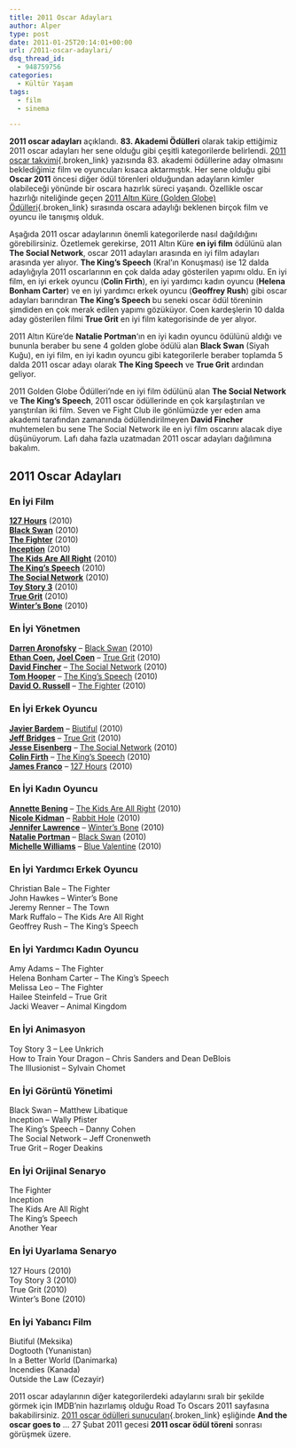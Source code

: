 ```yaml
---
title: 2011 Oscar Adayları
author: Alper
type: post
date: 2011-01-25T20:14:01+00:00
url: /2011-oscar-adaylari/
dsq_thread_id:
  - 948759756
categories:
  - Kültür Yaşam
tags:
  - film
  - sinema

---
```

**2011 oscar adayları** açıklandı. **83. Akademi Ödülleri** olarak takip ettiğimiz 2011 oscar adayları her sene olduğu gibi çeşitli kategorilerde belirlendi. [2011 oscar takvimi][1]{.broken_link} yazısında 83. akademi ödüllerine aday olmasını beklediğimiz film ve oyuncuları kısaca aktarmıştık. Her sene olduğu gibi **Oscar 2011** öncesi diğer ödül törenleri olduğundan adayların kimler olabileceği yönünde bir oscara hazırlık süreci yaşandı. Özellikle oscar hazırlığı niteliğinde geçen [2011 Altın Küre (Golden Globe) Ödülleri][2]{.broken_link} sırasında oscara adaylığı beklenen birçok film ve oyuncu ile tanışmış olduk.

Aşağıda 2011 oscar adaylarının önemli kategorilerde nasıl dağıldığını görebilirsiniz. Özetlemek gerekirse, 2011 Altın Küre **en iyi film** ödülünü alan **The Social Network**, oscar 2011 adayları arasında en iyi film adayları arasında yer alıyor. **The King&#8217;s Speech** (Kral&#8217;ın Konuşması) ise 12 dalda adaylığıyla 2011 oscarlarının en çok dalda aday gösterilen yapımı oldu. En iyi film, en iyi erkek oyuncu (**Colin Firth**), en iyi yardımcı kadın oyuncu (**Helena Bonham Carter**) ve en iyi yardımcı erkek oyuncu (**Geoffrey Rush**) gibi oscar adayları barındıran **The King&#8217;s Speech** bu seneki oscar ödül töreninin şimdiden en çok merak edilen yapımı gözüküyor. Coen kardeşlerin 10 dalda aday gösterilen filmi **True Grit** en iyi film kategorisinde de yer alıyor.

2011 Altın Küre&#8217;de **Natalie Portman**&#8216;ın en iyi kadın oyuncu ödülünü aldığı ve bununla beraber bu sene 4 golden globe ödülü alan **Black Swan** (Siyah Kuğu), en iyi film, en iyi kadın oyuncu gibi kategorilerle beraber toplamda 5 dalda 2011 oscar adayı olarak **The King Speech** ve **True Grit** ardından geliyor.

2011 Golden Globe Ödülleri&#8217;nde en iyi film ödülünü alan **The Social Network** ve **The King&#8217;s Speech**, 2011 oscar ödüllerinde en çok karşılaştırılan ve yarıştırılan iki film. Seven ve Fight Club ile gönlümüzde yer eden ama akademi tarafından zamanında ödüllendirilmeyen **David Fincher** muhtemelen bu sene The Social Network ile en iyi film oscarını alacak diye düşünüyorum. Lafı daha fazla uzatmadan 2011 oscar adayları dağılımına bakalım.

## 2011 Oscar Adayları

### En İyi Film

**[127 Hours][3]** (2010)  
**[Black Swan][4]** (2010)  
**[The Fighter][5]** (2010)  
**[Inception][6]** (2010)  
**[The Kids Are All Right][7]** (2010)  
**[The King&#8217;s Speech][8]** (2010)  
**[The Social Network][9]** (2010)  
**[Toy Story 3][10]** (2010)  
**[True Grit][11]** (2010)  
**[Winter&#8217;s Bone][12]** (2010)

### En İyi Yönetmen

**[Darren Aronofsky][13]** &#8211; [Black Swan][4] (2010)  
**[Ethan Coen][14], [Joel Coen][15]** &#8211; [True Grit][11] (2010)  
**[David Fincher][16]** &#8211; [The Social Network][9] (2010)  
**[Tom Hooper][17]** &#8211; [The King&#8217;s Speech][8] (2010)  
**[David O. Russell][18]** &#8211; [The Fighter][5] (2010)

### En İyi Erkek Oyuncu

**[Javier Bardem][19]** &#8211; [Biutiful][20] (2010)  
**[Jeff Bridges][21]** &#8211; [True Grit][11] (2010)  
**[Jesse Eisenberg][22]** &#8211; [The Social Network][9] (2010)  
**[Colin Firth][23]** &#8211; [The King&#8217;s Speech][8] (2010)  
**[James Franco][24]** &#8211; [127 Hours][3] (2010)

### En İyi Kadın Oyuncu

**[Annette Bening][25]** &#8211; [The Kids Are All Right][7] (2010)  
**[Nicole Kidman][26]** &#8211; [Rabbit Hole][27] (2010)  
**[Jennifer Lawrence][28]** &#8211; [Winter&#8217;s Bone][12] (2010)  
**[Natalie Portman][29]** &#8211; [Black Swan][4] (2010)  
**[Michelle Williams][30]** &#8211; [Blue Valentine][31] (2010)

### En İyi Yardımcı Erkek Oyuncu

Christian Bale &#8211; The Fighter  
John Hawkes &#8211; Winter’s Bone  
Jeremy Renner &#8211; The Town  
Mark Ruffalo &#8211; The Kids Are All Right  
Geoffrey Rush &#8211; The King’s Speech

### En İyi Yardımcı Kadın Oyuncu

Amy Adams &#8211; The Fighter  
Helena Bonham Carter &#8211; The King’s Speech  
Melissa Leo &#8211; The Fighter  
Hailee Steinfeld &#8211; True Grit  
Jacki Weaver &#8211; Animal Kingdom

### En İyi Animasyon

Toy Story 3 – Lee Unkrich  
How to Train Your Dragon – Chris Sanders and Dean DeBlois  
The Illusionist – Sylvain Chomet

### En İyi Görüntü Yönetimi

Black Swan – Matthew Libatique  
Inception – Wally Pfister  
The King’s Speech – Danny Cohen  
The Social Network – Jeff Cronenweth  
True Grit – Roger Deakins

### En İyi Orijinal Senaryo

The Fighter  
Inception  
The Kids Are All Right  
The King’s Speech  
Another Year

### En İyi Uyarlama Senaryo

127 Hours (2010)  
Toy Story 3 (2010)  
True Grit (2010)  
Winter’s Bone (2010)

### En İyi Yabancı Film

Biutiful (Meksika)  
Dogtooth (Yunanistan)  
In a Better World (Danimarka)  
Incendies (Kanada)  
Outside the Law (Cezayir)

2011 oscar adaylarının diğer kategorilerdeki adaylarını sıralı bir şekilde görmek için IMDB&#8217;nin hazırlamış olduğu Road To Oscars 2011 sayfasına bakabilirsiniz. [2011 oscar ödülleri sunucuları][32]{.broken_link} eşliğinde **And the oscar goes to** &#8230; 27 Şubat 2011 gecesi **2011 oscar ödül töreni** sonrası görüşmek üzere.

 [1]: https://www.murekkep.org/2011-oscar-takvimi-83-akademi-odulleri-3590
 [2]: https://www.murekkep.org/2011-altin-kure-golden-globe-odulleri-4101
 [3]: https://www.imdb.com/title/tt1542344/
 [4]: https://www.imdb.com/title/tt0947798/
 [5]: https://www.imdb.com/title/tt0964517/
 [6]: https://www.imdb.com/title/tt1375666/
 [7]: https://www.imdb.com/title/tt0842926/
 [8]: https://www.imdb.com/title/tt1504320/
 [9]: https://www.imdb.com/title/tt1285016/
 [10]: https://www.imdb.com/title/tt0435761/
 [11]: https://www.imdb.com/title/tt1403865/
 [12]: https://www.imdb.com/title/tt1399683/
 [13]: https://www.imdb.com/name/nm0004716/
 [14]: https://www.imdb.com/name/nm0001053/
 [15]: https://www.imdb.com/name/nm0001054/
 [16]: https://www.imdb.com/name/nm0000399/
 [17]: https://www.imdb.com/name/nm0393799/
 [18]: https://www.imdb.com/name/nm0751102/
 [19]: https://www.imdb.com/name/nm0000849/
 [20]: https://www.imdb.com/title/tt1164999/
 [21]: https://www.imdb.com/name/nm0000313/
 [22]: https://www.imdb.com/name/nm0251986/
 [23]: https://www.imdb.com/name/nm0000147/
 [24]: https://www.imdb.com/name/nm0290556/
 [25]: https://www.imdb.com/name/nm0000906/
 [26]: https://www.imdb.com/name/nm0000173/
 [27]: https://www.imdb.com/title/tt0935075/
 [28]: https://www.imdb.com/name/nm2225369/
 [29]: https://www.imdb.com/name/nm0000204/
 [30]: https://www.imdb.com/name/nm0931329/
 [31]: https://www.imdb.com/title/tt1120985/
 [32]: https://www.murekkep.org/2011-oscar-odulleri-sunuculari-3621